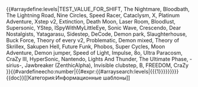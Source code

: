 {{#arraydefine:levels|TEST_VALUE_FOR_SHIFT,
The Nightmare,
Bloodbath,
The Lightning Road,
Nine Circles,
Speed Racer,
Cataclysm,
X,
Platinum Adventure,
Xstep v2,
Extinction,
Death Moon,
Laser Room,
Bloodlust,
Supersonic,
YStep,
ISpyWithMyLittleEye,
Sonic Wave,
Crescendo,
Dear Nostalgists,
Yatagarasu,
Sidestep,
DeCode,
Demon park,
Slaughterhouse,
Buck Force,
Theory of every v2,
Problematic,
Demon mixed,
Theory of Skrillex,
Sakupen Hell,
Future Funk,
Phobos,
Super Cycles,
Moon Adventure,
Demon jumper,
Speed of Light,
Impulse,
8o,
Ultra Paracosm,
CraZy III,
HyperSonic,
Nantendo,
Lights And Thunder,
The Ultimate Phase,
-sirius-,
Jawbreaker (ZenthicAlpha),
Invisible clubstep,
B,
FREEDOM,
CraZy
}}{{#vardefineecho:number|{{#expr:{{#arraysearch:levels|{{{1}}}}}}}}}<noinclude>{{doc}}[[Категория:Информационные шаблоны]]</noinclude>